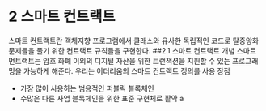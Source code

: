 # 2 스마트 컨트랙트
스마트 컨트랙트란 객체지향 프로그램에서 클래스와 유사한 독립적인 코드로 탈중앙화 문제들을 풀기 위한 컨트랙트 규칙들을 구현한다.
##2.1 스마트 컨트랙트 개념
스마트  먼트랙트는 암호 화폐 이외의 디지털 자산을 위한 트랜잭션을 지원할 수 있는 프로그래밍을 가능하게 해준다.
우리는 이더리움의 스마트 컨트랙트 정의를 사용
장점
* 가장 많이 사용하는 범용적인 퍼블릭 블록체인
* 수많은 다른 사업 블록체인을 위한 표준 구현체로 활약
a
